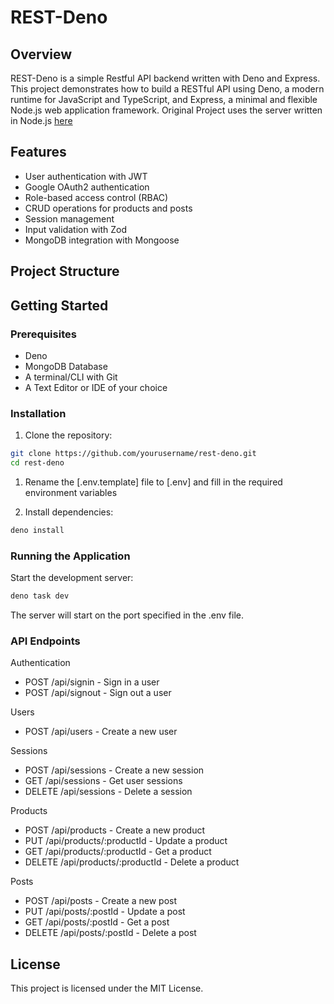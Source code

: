 # REST-Deno

## Overview

REST-Deno is a simple Restful API backend written with Deno and Express. This project demonstrates how to build a RESTful API using Deno, a modern runtime for JavaScript and TypeScript, and Express, a minimal and flexible Node.js web application framework.
Original Project uses the server written in Node.js [here](https://github.com/Abdulkareemoj/node-react-ts-docker)

## Features

- User authentication with JWT
- Google OAuth2 authentication
- Role-based access control (RBAC)
- CRUD operations for products and posts
- Session management
- Input validation with Zod
- MongoDB integration with Mongoose

## Project Structure

## Getting Started

### Prerequisites

- Deno
- MongoDB Database
- A terminal/CLI with Git
- A Text Editor or IDE of your choice

### Installation

1. Clone the repository:

```sh
git clone https://github.com/yourusername/rest-deno.git
cd rest-deno
```

1. Rename the [.env.template] file to [.env] and fill in the required environment variables

2. Install dependencies:

```sh
deno install
```

### Running the Application

Start the development server:

```sh
deno task dev
```

The server will start on the port specified in the .env file.

### API Endpoints

Authentication

- POST /api/signin - Sign in a user
- POST /api/signout - Sign out a user

Users

- POST /api/users - Create a new user

Sessions

- POST /api/sessions - Create a new session
- GET /api/sessions - Get user sessions
- DELETE /api/sessions - Delete a session

Products

- POST /api/products - Create a new product
- PUT /api/products/:productId - Update a product
- GET /api/products/:productId - Get a product
- DELETE /api/products/:productId - Delete a product

Posts

- POST /api/posts - Create a new post
- PUT /api/posts/:postId - Update a post
- GET /api/posts/:postId - Get a post
- DELETE /api/posts/:postId - Delete a post

## License

This project is licensed under the MIT License.
